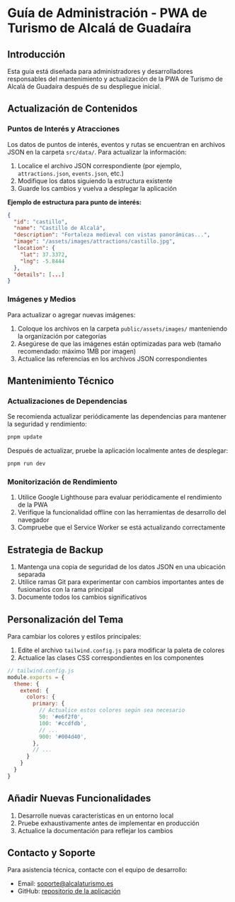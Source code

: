 # Guía de Administración - PWA de Turismo de Alcalá de Guadaíra

## Introducción

Esta guía está diseñada para administradores y desarrolladores responsables del mantenimiento y actualización de la PWA de Turismo de Alcalá de Guadaíra después de su despliegue inicial.

## Actualización de Contenidos

### Puntos de Interés y Atracciones

Los datos de puntos de interés, eventos y rutas se encuentran en archivos JSON en la carpeta `src/data/`. Para actualizar la información:

1. Localice el archivo JSON correspondiente (por ejemplo, `attractions.json`, `events.json`, etc.)
2. Modifique los datos siguiendo la estructura existente
3. Guarde los cambios y vuelva a desplegar la aplicación

**Ejemplo de estructura para punto de interés:**

```json
{
  "id": "castillo",
  "name": "Castillo de Alcalá",
  "description": "Fortaleza medieval con vistas panorámicas...",
  "image": "/assets/images/attractions/castillo.jpg",
  "location": {
    "lat": 37.3372,
    "lng": -5.8444
  },
  "details": [...]
}
```

### Imágenes y Medios

Para actualizar o agregar nuevas imágenes:

1. Coloque los archivos en la carpeta `public/assets/images/` manteniendo la organización por categorías
2. Asegúrese de que las imágenes están optimizadas para web (tamaño recomendado: máximo 1MB por imagen)
3. Actualice las referencias en los archivos JSON correspondientes

## Mantenimiento Técnico

### Actualizaciones de Dependencias

Se recomienda actualizar periódicamente las dependencias para mantener la seguridad y rendimiento:

```bash
pnpm update
```

Después de actualizar, pruebe la aplicación localmente antes de desplegar:

```bash
pnpm run dev
```

### Monitorización de Rendimiento

1. Utilice Google Lighthouse para evaluar periódicamente el rendimiento de la PWA
2. Verifique la funcionalidad offline con las herramientas de desarrollo del navegador
3. Compruebe que el Service Worker se está actualizando correctamente

## Estrategia de Backup

1. Mantenga una copia de seguridad de los datos JSON en una ubicación separada
2. Utilice ramas Git para experimentar con cambios importantes antes de fusionarlos con la rama principal
3. Documente todos los cambios significativos

## Personalización del Tema

Para cambiar los colores y estilos principales:

1. Edite el archivo `tailwind.config.js` para modificar la paleta de colores
2. Actualice las clases CSS correspondientes en los componentes

```js
// tailwind.config.js
module.exports = {
  theme: {
    extend: {
      colors: {
        primary: {
          // Actualice estos colores según sea necesario
          50: '#e6f2f0',
          100: '#ccdfdb',
          // ...
          900: '#004d40',
        },
        // ...
      }
    }
  }
}
```

## Añadir Nuevas Funcionalidades

1. Desarrolle nuevas características en un entorno local
2. Pruebe exhaustivamente antes de implementar en producción
3. Actualice la documentación para reflejar los cambios

## Contacto y Soporte

Para asistencia técnica, contacte con el equipo de desarrollo:

- Email: soporte@alcalaturismo.es
- GitHub: [repositorio de la aplicación](https://github.com/YOUR_USERNAME/alcala-tourism-pwa)